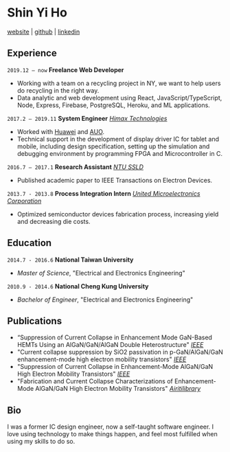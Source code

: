 # Shin Yi Ho

[website](https://shinyiho.github.io/) | [github](https://github.com/shinyiho) | [linkedin](https://www.linkedin.com/in/shinyi-ho-13871b73/)

## Experience

`2019.12 – now` **Freelance Web Developer**

- Working with a team on a recycling project in NY, we want to help users do recycling in the right way.
- Data analytic and web development using React, JavaScript/TypeScript, Node, Express, Firebase, PostgreSQL, Heroku, and ML applications.

`2017.2 – 2019.11` **System Engineer** [_Himax Technologies_](https://www.himax.com.tw/)

- Worked with [Huawei](https://www.huawei.com/en/) and [AUO](https://www.auo.com/en-global).
- Technical support in the development of display driver IC for tablet and mobile, including design specification, setting up the simulation and debugging environment by programming FPGA and Microcontroller in C.

`2016.7 – 2017.1` **Research Assistant** [_NTU SSLD_](http://gipo.ntu.edu.tw/eng/e_p6student-5-detail2.php?sn=30&is_manage=1&title_code=02)

- Published academic paper to IEEE Transactions on Electron Devices.

`2013.7 - 2013.8` **Process Integration Intern** [_United Microelectronics Corporation_](https://www.umc.com/en/home/Index)

- Optimized semiconductor devices fabrication process, increasing yield and decreasing die costs.

## Education

`2014.7 - 2016.6` **National Taiwan University**

- _Master of Science_, "Electrical and Electronics Engineering"

`2010.9 - 2014.6` **National Cheng Kung University**

- _Bachelor of Engineer_, "Electrical and Electronics Engineering"

## Publications

- “Suppression of Current Collapse in Enhancement Mode GaN-Based HEMTs Using an AlGaN/GaN/AlGaN Double Heterostructure" [_IEEE_](https://ieeexplore.ieee.org/abstract/document/7873300)
- "Current collapse suppression by SiO2 passivation in p-GaN/AlGaN/GaN enhancement-mode high electron mobility transistors" [_IEEE_](https://ieeexplore.ieee.org/abstract/document/7528613)
- "Suppression of Current Collapse in Enhancement-Mode AlGaN/GaN High Electron Mobility Transistors" [_IEEE_](https://ieeexplore.ieee.org/abstract/document/7321782)
- "Fabrication and Current Collapse Characterizations of Enhancement-Mode AlGaN/GaN High Electron Mobility Transistors" [_Airitilibrary_](https://www.airitilibrary.com/Publication/alDetailedMesh1?DocID=U0001-2907201611231600)

## Bio

I was a former IC design engineer, now a self-taught software engineer. I love using technology to make things happen, and feel most fulfilled when using my skills to do so.
